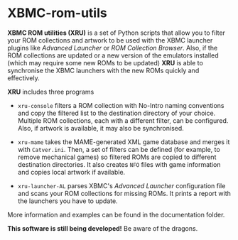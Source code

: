 XBMC-rom-utils
==============

**XBMC ROM utilities (XRU)** is a set of Python scripts that allow you to
filter your ROM collections and artwork to be used with the XBMC
launcher plugins like *Advanced Launcher* or *ROM Collection Browser*. Also,
if the ROM collections are updated or a new version of the emulators
installed (which may require some new ROMs to be updated) **XRU** is able 
to synchronise the XBMC launchers with the new ROMs quickly and effectively.

**XRU** includes three programs

- `xru-console` filters a ROM collection with No-Intro naming
conventions and copy the filtered list to the destination directory of your choice.
Multiple ROM collections, each with a different filter, can be configured.
Also, if artwork is available, it may also be synchronised.

- `xru-mame` takes the MAME-generated XML game database and merges it with
`Catver.ini`. Then, a set of filters can be defined (for example, to remove
mechanical games) so filtered ROMs are copied to different
destination directories. It also creates `NFO` files with game information
and copies local artwork if available.

- `xru-launcher-AL` parses XBMC's *Advanced Launcher* configuration file
and scans your ROM collections for missing ROMs. It prints a report
with the launchers you have to update.

More information and examples can be found in the documentation folder.

**This software is still being developed!** Be aware of the dragons.
